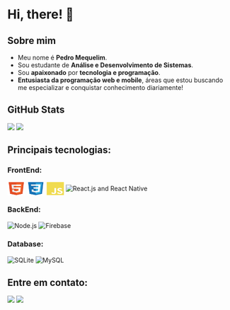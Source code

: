 # Hi, there! 👋

<div>
  <h2>Sobre mim</h2>
  <ul>
    <li>Meu nome é <b>Pedro Mequelim</b>.</li>
  	<li> Sou estudante de <b>Análise e Desenvolvimento de Sistemas</b>.</li>
  	<li>Sou <b>apaixonado</b> por <b>tecnologia e programação</b>.</li>
  	<li><b>Entusiasta da programação web e mobile</b>, áreas que estou buscando me especializar e conquistar conhecimento diariamente!</li>
  </ul>
</div>

## GitHub Stats
![](https://github-readme-streak-stats.herokuapp.com/?user=phms07&theme=algolia&hide_border=true)
![](https://github-readme-stats.vercel.app/api/top-langs/?username=phms07&theme=algolia&hide_border=true&include_all_commits=true&count_private=true&layout=compact)

<div>
    <h2>Principais tecnologias:</h2>
    <h3>FrontEnd:</h3>
    <img align="center" alt="HTML" height="30" width="40" src="https://raw.githubusercontent.com/devicons/devicon/master/icons/html5/html5-original.svg" />
    <img align="center" alt="CSS" height="30" width="40" src="https://raw.githubusercontent.com/devicons/devicon/master/icons/css3/css3-original.svg" />
    <img align="center" alt="JavaScript" height="30" width="40" src="https://raw.githubusercontent.com/devicons/devicon/master/icons/javascript/javascript-plain.svg" />
    <img align="center" alt="React.js and React Native" height="35" width="40" src="https://cdn.jsdelivr.net/gh/devicons/devicon/icons/react/react-original.svg" />
    <br>
    <h3>BackEnd:</h3>
    <img align="center" alt="Node.js" height="35" width="40" src="https://cdn.jsdelivr.net/gh/devicons/devicon/icons/nodejs/nodejs-original.svg" />
    <!-- <img align="center" alt="CSharp" height="35" width="40" src="https://cdn.jsdelivr.net/gh/devicons/devicon/icons/csharp/csharp-original.svg" /> -->
    <img align="center" alt="Firebase" height="35" width="40" src="https://cdn.jsdelivr.net/gh/devicons/devicon/icons/firebase/firebase-plain.svg" />
    <br>
    <h3>Database:</h3>
    <img align="center" alt="SQLite" height="30" width="40" src="https://cdn.jsdelivr.net/gh/devicons/devicon/icons/sqlite/sqlite-original.svg" />
    <img align="center" alt="MySQL" height="35" width="40" src="https://cdn.jsdelivr.net/gh/devicons/devicon/icons/mysql/mysql-original.svg" />
</div>

<div>
    <h2>Entre em contato:</h2>
    <a href = "mailto:pedrohenriquemiquelimdasilva@gmail.com"><img src="https://img.shields.io/badge/-Gmail-%23333?style=for-the-badge&logo=gmail&logoColor=white" target="_blank"></a>
    <a href="https://www.linkedin.com/in/pedro-mequelim/" target="_blank"><img src="https://img.shields.io/badge/-LinkedIn-%230077B5?style=for-the-badge&logo=linkedin&logoColor=white" target="_blank"></a>
</div>
